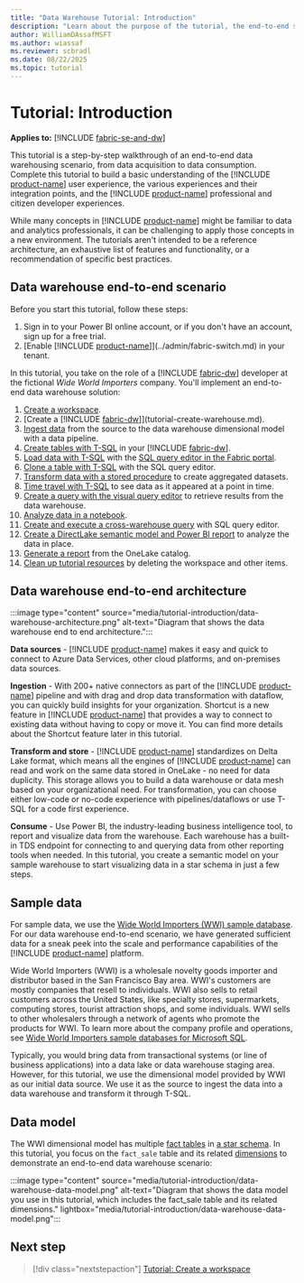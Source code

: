 ```yaml
---
title: "Data Warehouse Tutorial: Introduction"
description: "Learn about the purpose of the tutorial, the end-to-end scenario and architecture, the sample data, and the data model."
author: WilliamDAssafMSFT
ms.author: wiassaf
ms.reviewer: scbradl
ms.date: 08/22/2025
ms.topic: tutorial
---
```


# Tutorial: Introduction

**Applies to:** [!INCLUDE [fabric-se-and-dw](includes/applies-to-version/fabric-se-and-dw.md)]

This tutorial is a step-by-step walkthrough of an end-to-end data warehousing scenario, from data acquisition to data consumption. Complete this tutorial to build a basic understanding of the [!INCLUDE [product-name](../includes/product-name.md)] user experience, the various experiences and their integration points, and the [!INCLUDE [product-name](../includes/product-name.md)] professional and citizen developer experiences.

While many concepts in [!INCLUDE [product-name](../includes/product-name.md)] might be familiar to data and analytics professionals, it can be challenging to apply those concepts in a new environment. The tutorials aren't intended to be a reference architecture, an exhaustive list of features and functionality, or a recommendation of specific best practices.

## Data warehouse end-to-end scenario

Before you start this tutorial, follow these steps:

1. Sign in to your Power BI online account, or if you don't have an account, sign up for a free trial.
1. [Enable [!INCLUDE [product-name](../includes/product-name.md)]](../admin/fabric-switch.md) in your tenant.

In this tutorial, you take on the role of a [!INCLUDE [fabric-dw](includes/fabric-dw.md)] developer at the fictional *Wide World Importers* company. You'll implement an end-to-end data warehouse solution:

1. [Create a workspace](tutorial-create-workspace.md).
1. [Create a [!INCLUDE [fabric-dw](includes/fabric-dw.md)]](tutorial-create-warehouse.md).
1. [Ingest data](tutorial-ingest-data.md) from the source to the data warehouse dimensional model with a data pipeline.
1. [Create tables with T-SQL](tutorial-create-tables.md) in your [!INCLUDE [fabric-dw](includes/fabric-dw.md)].
1. [Load data with T-SQL](tutorial-load-data.md) with the [SQL query editor in the Fabric portal](sql-query-editor.md).
1. [Clone a table with T-SQL](tutorial-clone-table.md) with the SQL query editor.
1. [Transform data with a stored procedure](tutorial-transform-data.md) to create aggregated datasets.
1. [Time travel with T-SQL](tutorial-time-travel.md) to see data as it appeared at a point in time.
1. [Create a query with the visual query editor](tutorial-visual-query.md) to retrieve results from the data warehouse.
1. [Analyze data in a notebook](tutorial-analyze-data-notebook.md).
1. [Create and execute a cross-warehouse query](tutorial-sql-cross-warehouse-query-editor.md) with SQL query editor.
1. [Create a DirectLake semantic model and Power BI report](tutorial-power-bi-report.md) to analyze the data in place.
1. [Generate a report](tutorial-build-report-onelake-data-hub.md) from the OneLake catalog.
1. [Clean up tutorial resources](tutorial-clean-up.md) by deleting the workspace and other items.

## Data warehouse end-to-end architecture

:::image type="content" source="media/tutorial-introduction/data-warehouse-architecture.png" alt-text="Diagram that shows the data warehouse end to end architecture.":::

**Data sources** - [!INCLUDE [product-name](../includes/product-name.md)] makes it easy and quick to connect to Azure Data Services, other cloud platforms, and on-premises data sources.

**Ingestion** - With 200+ native connectors as part of the [!INCLUDE [product-name](../includes/product-name.md)] pipeline and with drag and drop data transformation with dataflow, you can quickly build insights for your organization. Shortcut is a new feature in [!INCLUDE [product-name](../includes/product-name.md)] that provides a way to connect to existing data without having to copy or move it. You can find more details about the Shortcut feature later in this tutorial.

**Transform and store** - [!INCLUDE [product-name](../includes/product-name.md)] standardizes on Delta Lake format, which means all the engines of [!INCLUDE [product-name](../includes/product-name.md)] can read and work on the same data stored in OneLake - no need for data duplicity. This storage allows you to build a data warehouse or data mesh based on your organizational need. For transformation, you can choose either low-code or no-code experience with pipelines/dataflows or use T-SQL for a code first experience.

**Consume** - Use Power BI, the industry-leading business intelligence tool, to report and visualize data from the warehouse. Each warehouse has a built-in TDS endpoint for connecting to and querying data from other reporting tools when needed. In this tutorial, you create a semantic model on your sample warehouse to start visualizing data in a star schema in just a few steps.

## Sample data

For sample data, we use the [Wide World Importers (WWI) sample database](/sql/samples/wide-world-importers-what-is?view=sql-server-ver16&preserve-view=true). For our data warehouse end-to-end scenario, we have generated sufficient data for a sneak peek into the scale and performance capabilities of the [!INCLUDE [product-name](../includes/product-name.md)] platform.

Wide World Importers (WWI) is a wholesale novelty goods importer and distributor based in the San Francisco Bay area. WWI's customers are mostly companies that resell to individuals. WWI also sells to retail customers across the United States, like specialty stores, supermarkets, computing stores, tourist attraction shops, and some individuals. WWI sells to other wholesalers through a network of agents who promote the products for WWI. To learn more about the company profile and operations, see [Wide World Importers sample databases for Microsoft SQL](/sql/samples/wide-world-importers-what-is?view=sql-server-ver16&preserve-view=true).

Typically, you would bring data from transactional systems (or line of business applications) into a data lake or data warehouse staging area. However, for this tutorial, we use the dimensional model provided by WWI as our initial data source. We use it as the source to ingest the data into a data warehouse and transform it through T-SQL.

## Data model

The WWI dimensional model has multiple [fact tables](dimensional-modeling-fact-tables.md) in [a star schema](dimensional-modeling-overview.md). In this tutorial, you focus on the `fact_sale` table and its related [dimensions](dimensional-modeling-dimension-tables.md) to demonstrate an end-to-end data warehouse scenario:

:::image type="content" source="media/tutorial-introduction/data-warehouse-data-model.png" alt-text="Diagram that shows the data model you use in this tutorial, which includes the fact_sale table and its related dimensions." lightbox="media/tutorial-introduction/data-warehouse-data-model.png":::

## Next step

> [!div class="nextstepaction"]
> [Tutorial: Create a workspace](tutorial-create-workspace.md)
